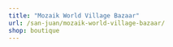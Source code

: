 ```yaml
---
title: "Mozaik World Village Bazaar"
url: /san-juan/mozaik-world-village-bazaar/
shop: boutique
---
```

